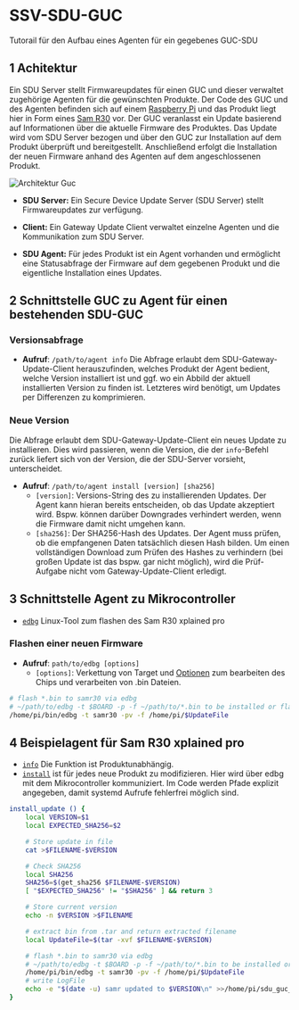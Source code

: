 # SSV-SDU-GUC
Tutorail für den Aufbau eines Agenten für ein gegebenes GUC-SDU

## 1 Achitektur
Ein SDU Server stellt Firmwareupdates für einen GUC und dieser verwaltet zugehörige Agenten für die gewünschten Produkte.
Der Code des GUC und des Agenten befinden sich auf einem [Raspberry Pi](https://www.raspberrypi.org/products/raspberry-pi-4-model-b/) und das Produkt liegt hier in Form eines [Sam R30](https://www.microchip.com/en-us/products/wireless-connectivity/sub-ghz/sam-r30Mikrocontrollers) vor.
Der GUC veranlasst ein Update basierend auf Informationen über die aktuelle Firmware des Produktes. Das Update wird vom SDU Server bezogen und über den GUC zur Installation auf dem Produkt überprüft und bereitgestellt. Anschließend erfolgt die Installation der neuen Firmware anhand des Agenten auf dem angeschlossenen Produkt.

![Architektur Guc](https://user-images.githubusercontent.com/59482387/132204706-ce3661f2-0328-4731-bce8-013f67b2ba7d.PNG)

* **SDU Server:** Ein Secure Device Update Server (SDU Server) stellt Firmwareupdates zur verfügung.

* **Client:** Ein Gateway Update Client verwaltet einzelne Agenten und die Kommunikation zum SDU Server.

* **SDU Agent:** Für jedes Produkt ist ein Agent vorhanden und ermöglicht eine Statusabfrage der Firmware auf dem gegebenen Produkt und die eigentliche Installation eines Updates.

## 2 Schnittstelle GUC zu Agent für einen bestehenden SDU-GUC

### Versionsabfrage
* **Aufruf**: `/path/to/agent info`
Die Abfrage erlaubt dem SDU-Gateway-Update-Client herauszufinden, welches Produkt der Agent bedient, welche Version installiert ist und ggf. wo ein Abbild der aktuell installierten Version zu finden ist. Letzteres wird benötigt, um Updates per Differenzen zu komprimieren.

### Neue Version

Die Abfrage erlaubt dem SDU-Gateway-Update-Client ein neues Update zu installieren. Dies wird passieren, wenn die Version, die der `info`-Befehl zurück liefert sich von der Version, die der SDU-Server vorsieht, unterscheidet.

* **Aufruf**: `/path/to/agent install [version] [sha256]`
   - `[version]`: Versions-String des zu installierenden Updates. Der Agent kann hieran bereits entscheiden, ob das Update akzeptiert wird. Bspw. können darüber Downgrades verhindert werden, wenn die Firmware damit nicht umgehen kann.
   - `[sha256]`: Der SHA256-Hash des Updates. Der Agent muss prüfen, ob die empfangenen Daten tatsächlich diesen Hash bilden. Um einen vollständigen Download zum Prüfen des Hashes zu verhindern (bei großen Update ist das bspw. gar nicht möglich), wird die Prüf-Aufgabe nicht vom Gateway-Update-Client erledigt.

## 3 Schnittstelle Agent zu Mikrocontroller
* [`edbg`](https://github.com/ataradov/edbg) Linux-Tool zum flashen des Sam R30 xplained pro

### Flashen einer neuen Firmware

* **Aufruf**: `path/to/edbg [options]`
  - `[options]`: Verkettung von Target und [Optionen](https://github.com/ataradov/edbg#usage) zum bearbeiten des Chips und verarbeiten von .bin Dateien.
 ```bash
# flash *.bin to samr30 via edbg
# ~/path/to/edbg -t $BOARD -p -f ~/path/to/*.bin to be installed or flashed
/home/pi/bin/edbg -t samr30 -pv -f /home/pi/$UpdateFile	
```
## 4 Beispielagent für Sam R30 xplained pro
* [`info`](https://github.com/Koettinl/SSV-SDU-GUC/blob/ddad8f38c7e45d46ba28ce03129cf805d65bd6ea/agent_samr30_sdu-agent-samr30.sh#L19) Die Funktion ist Produktunabhängig.
* [`install`](https://github.com/Koettinl/SSV-SDU-GUC/blob/ddad8f38c7e45d46ba28ce03129cf805d65bd6ea/agent_samr30_sdu-agent-samr30.sh#L31) ist für jedes neue Produkt zu modifizieren. Hier wird über edbg mit dem Mikrocontroller kommuniziert. Im Code werden Pfade explizit angegeben, damit systemd Aufrufe fehlerfrei möglich sind.

```bash
install_update () {
	local VERSION=$1
	local EXPECTED_SHA256=$2

	# Store update in file
	cat >$FILENAME-$VERSION

	# Check SHA256
	local SHA256
	SHA256=$(get_sha256 $FILENAME-$VERSION)
	[ "$EXPECTED_SHA256" != "$SHA256" ] && return 3

	# Store current version
	echo -n $VERSION >$FILENAME

	# extract bin from .tar and return extracted filename
	local UpdateFile=$(tar -xvf $FILENAME-$VERSION)

	# flash *.bin to samr30 via edbg
	# ~/path/to/edbg -t $BOARD -p -f ~/path/to/*.bin to be installed or flashed
	/home/pi/bin/edbg -t samr30 -pv -f /home/pi/$UpdateFile	
	# write LogFile
	echo -e "$(date -u) samr updated to $VERSION\n" >>/home/pi/sdu_guc_ssv/clients/sam-r30/sam-r30_fwUpdate_logfile.txt
}
```
